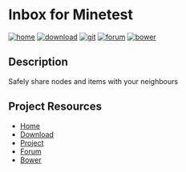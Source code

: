 # Inbox for Minetest

[![home](https://img.shields.io/badge/inbox-home-blue.svg?style=flat-square)](https://github.com/bas080/inbox/)
[![download](https://img.shields.io/github/tag/bas080/inbox.svg?style=flat-square&label=release)](https://github.com/bas080/inbox/archive/master.zip)
[![git](https://img.shields.io/badge/git-project-green.svg?style=flat-square)](https://github.com/bas080/inbox)
[![forum](https://img.shields.io/badge/minetest-mod-green.svg?style=flat-square)](http://forum.minetest.net/viewtopic.php?f=11&t=7040)
[![bower](https://img.shields.io/badge/bower-mod-green.svg?style=flat-square)](https://minetest-bower.herokuapp.com/mods/inbox)


## Description

Safely share nodes and items with your neighbours


## Project Resources

* [Home](https://github.com/bas080/inbox/)
* [Download](https://github.com/bas080/inbox/archive/master.zip)
* [Project](https://github.com/bas080/inbox)
* [Forum](http://forum.minetest.net/viewtopic.php?f=11&t=7040)
* [Bower](https://minetest-bower.herokuapp.com/mods/inbox)

